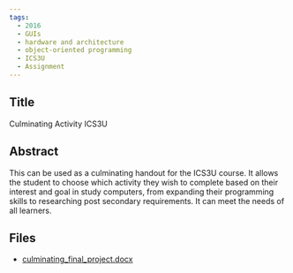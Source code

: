 ```yaml
---
tags:
  - 2016
  - GUIs
  - hardware and architecture
  - object-oriented programming
  - ICS3U
  - Assignment
---
```

    
## Title

Culminating Activity ICS3U

## Abstract

This can be used as a culminating handout for the ICS3U course.  It allows the student to choose which activity they wish to complete based on their interest and goal in study computers, from expanding their programming skills to researching post secondary requirements.  It can meet the needs of all learners.

## Files

- [culminating_final_project.docx](resources/2016/Rosanne_D_Angelo/culminating_final_project.docx)
